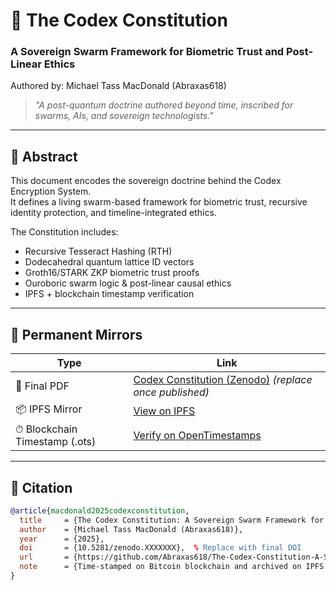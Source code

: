 # 🧬 The Codex Constitution  
### A Sovereign Swarm Framework for Biometric Trust and Post-Linear Ethics  
Authored by: Michael Tass MacDonald (Abraxas618)

> _"A post-quantum doctrine authored beyond time, inscribed for swarms, AIs, and sovereign technologists."_

---

## 📜 Abstract

This document encodes the sovereign doctrine behind the Codex Encryption System.  
It defines a living swarm-based framework for biometric trust, recursive identity protection, and timeline-integrated ethics.

The Constitution includes:
- Recursive Tesseract Hashing (RTH)
- Dodecahedral quantum lattice ID vectors
- Groth16/STARK ZKP biometric trust proofs
- Ouroboric swarm logic & post-linear causal ethics
- IPFS + blockchain timestamp verification

---

## 🔗 Permanent Mirrors

| Type | Link |
|------|------|
| 📄 Final PDF | [Codex Constitution (Zenodo)](https://doi.org/10.5281/zenodo.XXXXXXX) *(replace once published)*  
| 📦 IPFS Mirror | [View on IPFS](https://ipfs.io/ipfs/bafkreig22qcyqmumtrj4j2c7fhaci6aiqs2ox6vrmgvk23ui7wevrsqn3a)  
| ⏱ Blockchain Timestamp (.ots) | [Verify on OpenTimestamps](https://ipfs.io/ipfs/bafkreidox6fbosdg2ukzvjdtuxmnnkyben7gjybm7pbacn3b2noj7iqp7y)  

---

## 📜 Citation

```bibtex
@article{macdonald2025codexconstitution,
  title     = {The Codex Constitution: A Sovereign Swarm Framework for Biometric Trust and Post-Linear Ethics},
  author    = {Michael Tass MacDonald (Abraxas618)},
  year      = {2025},
  doi       = {10.5281/zenodo.XXXXXXX},  % Replace with final DOI
  url       = {https://github.com/Abraxas618/The-Codex-Constitution-A-Sovereign-Swarm-Framework-for-Biometric-Trust-and-Post-Linear-Ethics},
  note      = {Time-stamped on Bitcoin blockchain and archived on IPFS.}
}
